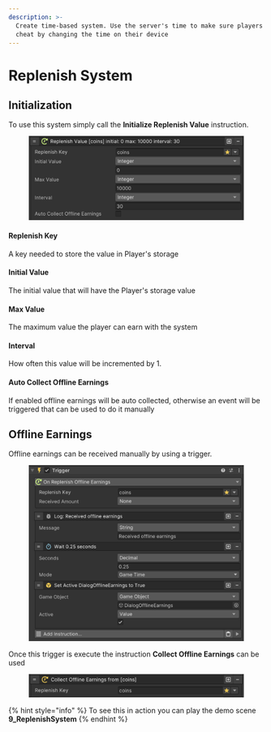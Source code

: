 ```yaml
---
description: >-
  Create time-based system. Use the server's time to make sure players can't
  cheat by changing the time on their device
---
```


# Replenish System

## Initialization

To use this system simply call the **Initialize Replenish Value** instruction.

<figure><img src="../../.gitbook/assets/image (38).png" alt=""><figcaption></figcaption></figure>

#### Replenish Key

A key needed to store the value in Player's storage

#### Initial Value

The initial value that will have the Player's storage value

#### Max Value

The maximum value the player can earn with the system

#### Interval

How often this value will be incremented by 1.

#### Auto Collect Offline Earnings

If enabled offline earnings will be auto collected, otherwise an event will be triggered that can be used to do it manually

## Offline Earnings

Offline earnings can be received manually by using a trigger.

<figure><img src="../../.gitbook/assets/image (64).png" alt=""><figcaption></figcaption></figure>

Once this trigger is execute the instruction **Collect Offline Earnings** can be used

<figure><img src="../../.gitbook/assets/image (79).png" alt=""><figcaption></figcaption></figure>

{% hint style="info" %}
To see this in action you can play the demo scene **9\_ReplenishSystem**
{% endhint %}
